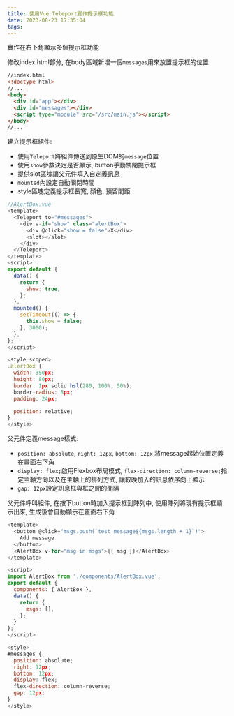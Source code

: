 ```yaml
---
title: 使用Vue Teleport實作提示框功能
date: 2023-08-23 17:35:04
tags:
---
```


實作在右下角顯示多個提示框功能

修改index.html部分, 在body區域新增一個`messages`用來放置提示框的位置

```html
//index.html
<!doctype html>
//...
<body>
  <div id="app"></div>
  <div id="messages"></div>
  <script type="module" src="/src/main.js"></script>
</body>
//...
```
<!--more-->
建立提示框組件:

* 使用`Teleport`將組件傳送到原生DOM的`message`位置
* 使用`show`參數決定是否顯示, button手動關閉提示框
* 提供slot區塊讓父元件填入自定義訊息
* `mounted`內設定自動關閉時間
* style區塊定義提示框長寬, 顏色, 預留間距

```javascript
//AlertBox.vue
<template>
  <Teleport to="#messages">
    <div v-if="show" class="alertBox">
      <div @click="show = false">X</div>
      <slot></slot>
    </div>
  </Teleport>
</template>
<script>
export default {
  data() {
    return {
      show: true,
    };
  },
  mounted() {
    setTimeout(() => {
      this.show = false;
    }, 3000);
  },
};
</script>

<style scoped>
.alertBox {
  width: 350px;
  height: 80px;
  border: 1px solid hsl(280, 100%, 50%);
  border-radius: 8px;
  padding: 24px;

  position: relative;
}
</style>

```

父元件定義message樣式:

* `position: absolute`, `right: 12px`, `bottom: 12px` 將message起始位置定義在畫面右下角
* `display: flex;`啟用Flexbox布局模式, `flex-direction: column-reverse;`指定主軸方向以及在主軸上的排列方式, 讓較晚加入的訊息依序向上顯示
* `gap: 12px`設定訊息框與框之間的間隔

父元件呼叫組件, 在按下button時加入提示框到陣列中, 使用陣列將現有提示框顯示出來, 生成後會自動顯示在畫面右下角

```javascript
<template>
  <button @click="msgs.push(`test message${msgs.length + 1}`)">
    Add message
  </button>
  <AlertBox v-for="msg in msgs">{{ msg }}</AlertBox>
</template>

<script>
import AlertBox from './components/AlertBox.vue';
export default {
  components: { AlertBox },
  data() {
    return {
      msgs: [],
    };
  }
};
</script>

<style>
#messages {
  position: absolute;
  right: 12px;
  bottom: 12px;
  display: flex;
  flex-direction: column-reverse;
  gap: 12px;
}
</style>

```
